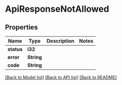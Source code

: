 # ApiResponseNotAllowed

## Properties

Name | Type | Description | Notes
------------ | ------------- | ------------- | -------------
**status** | **i32** |  | 
**error** | **String** |  | 
**code** | **String** |  | 

[[Back to Model list]](../README.md#documentation-for-models) [[Back to API list]](../README.md#documentation-for-api-endpoints) [[Back to README]](../README.md)


